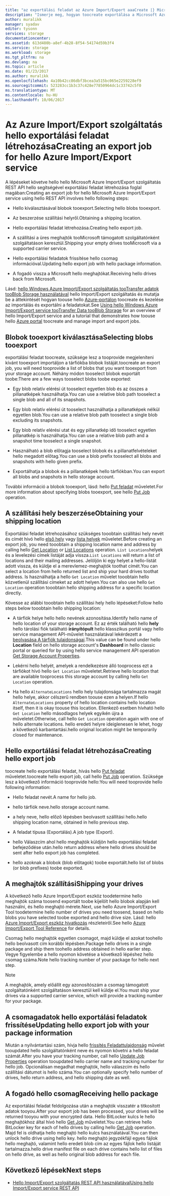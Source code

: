 ```yaml
---
title: "az exportálási feladat az Azure Import/Export aaaCreate |} Microsoft Docs"
description: "Ismerje meg, hogyan toocreate exportálása a Microsoft Azure Import/Export szolgáltatás hello feladat."
author: muralikk
manager: syadav
editor: tysonn
services: storage
documentationcenter: 
ms.assetid: 613d480b-a8ef-4b28-8f54-54174d59b3f4
ms.service: storage
ms.workload: storage
ms.tgt_pltfrm: na
ms.devlang: na
ms.topic: article
ms.date: 01/23/2017
ms.author: muralikk
ms.openlocfilehash: 4a10b42cc86dbf3bcea3a515bc065e2259228ef9
ms.sourcegitcommit: 523283cc1b3c37c428e77850964dc1c33742c5f0
ms.translationtype: MT
ms.contentlocale: hu-HU
ms.lasthandoff: 10/06/2017
---
```

# <a name="creating-an-export-job-for-hello-azure-importexport-service"></a><span data-ttu-id="102a4-103">Az Azure Import/Export szolgáltatás hello exportálási feladat létrehozása</span><span class="sxs-lookup"><span data-stu-id="102a4-103">Creating an export job for hello Azure Import/Export service</span></span>
<span data-ttu-id="102a4-104">A lépéseket követve hello hello Microsoft Azure Import/Export szolgáltatás REST API hello segítségével exportálási feladat létrehozása foglal magában:</span><span class="sxs-lookup"><span data-stu-id="102a4-104">Creating an export job for hello Microsoft Azure Import/Export service using hello REST API involves hello following steps:</span></span>

-   <span data-ttu-id="102a4-105">Hello kiválasztásával blobok tooexport.</span><span class="sxs-lookup"><span data-stu-id="102a4-105">Selecting hello blobs tooexport.</span></span>

-   <span data-ttu-id="102a4-106">Az beszerzése szállítási helyről.</span><span class="sxs-lookup"><span data-stu-id="102a4-106">Obtaining a shipping location.</span></span>

-   <span data-ttu-id="102a4-107">Hello exportálási feladat létrehozása.</span><span class="sxs-lookup"><span data-stu-id="102a4-107">Creating hello export job.</span></span>

-   <span data-ttu-id="102a4-108">A szállítási a üres meghajtók tooMicrosoft támogatott szolgáltatónként szolgáltatáson keresztül.</span><span class="sxs-lookup"><span data-stu-id="102a4-108">Shipping your empty drives tooMicrosoft via a supported carrier service.</span></span>

-   <span data-ttu-id="102a4-109">Hello exportálási feladatok frissítése hello csomag információval.</span><span class="sxs-lookup"><span data-stu-id="102a4-109">Updating hello export job with hello package information.</span></span>

-   <span data-ttu-id="102a4-110">A fogadó vissza a Microsoft hello meghajtókat.</span><span class="sxs-lookup"><span data-stu-id="102a4-110">Receiving hello drives back from Microsoft.</span></span>

 <span data-ttu-id="102a4-111">Lásd: [hello Windows Azure Import/Export szolgáltatás tooTransfer adatok tooBlob Storage használatával](storage-import-export-service.md) hello Import/Export szolgáltatás és mutatja be a áttekintését hogyan toouse hello [Azure-portálon](https://portal.azure.com/) toocreate és kezelése az importálás és exportálni a feladatokat.</span><span class="sxs-lookup"><span data-stu-id="102a4-111">See [Using hello Windows Azure Import/Export service tooTransfer Data tooBlob Storage](storage-import-export-service.md) for an overview of hello Import/Export service and a tutorial that demonstrates how toouse hello [Azure portal](https://portal.azure.com/) toocreate and manage import and export jobs.</span></span>

## <a name="selecting-blobs-tooexport"></a><span data-ttu-id="102a4-112">Blobok tooexport kiválasztása</span><span class="sxs-lookup"><span data-stu-id="102a4-112">Selecting blobs tooexport</span></span>
 <span data-ttu-id="102a4-113">exportálási feladat toocreate, szüksége lesz a tooprovide megjeleníteni kívánt tooexport importáljon a tárfiókba blobok listáját.</span><span class="sxs-lookup"><span data-stu-id="102a4-113">toocreate an export job, you will need tooprovide a list of blobs that you want tooexport from your storage account.</span></span> <span data-ttu-id="102a4-114">Néhány módon tooselect blobok exportált toobe:</span><span class="sxs-lookup"><span data-stu-id="102a4-114">There are a few ways tooselect blobs toobe exported:</span></span>

-   <span data-ttu-id="102a4-115">Egy blob relatív elérési út tooselect egyetlen blob és az összes a pillanatképek használhatja.</span><span class="sxs-lookup"><span data-stu-id="102a4-115">You can use a relative blob path tooselect a single blob and all of its snapshots.</span></span>

-   <span data-ttu-id="102a4-116">Egy blob relatív elérési út tooselect használhatja a pillanatképek nélkül egyetlen blob.</span><span class="sxs-lookup"><span data-stu-id="102a4-116">You can use a relative blob path tooselect a single blob excluding its snapshots.</span></span>

-   <span data-ttu-id="102a4-117">Egy blob relatív elérési utat és egy pillanatkép idő tooselect egyetlen pillanatkép is használhatja.</span><span class="sxs-lookup"><span data-stu-id="102a4-117">You can use a relative blob path and a snapshot time tooselect a single snapshot.</span></span>

-   <span data-ttu-id="102a4-118">Használható a blob előtagja tooselect blobok és a pillanatfelvételeket hello megadott előtag.</span><span class="sxs-lookup"><span data-stu-id="102a4-118">You can use a blob prefix tooselect all blobs and snapshots with hello given prefix.</span></span>

-   <span data-ttu-id="102a4-119">Exportálhatja a blobok és a pillanatképek hello tárfiókban.</span><span class="sxs-lookup"><span data-stu-id="102a4-119">You can export all blobs and snapshots in hello storage account.</span></span>

 <span data-ttu-id="102a4-120">További információ a blobok tooexport, lásd: hello [Put feladat](/rest/api/storageimportexport/jobs#Jobs_CreateOrUpdate) műveletet.</span><span class="sxs-lookup"><span data-stu-id="102a4-120">For more information about specifying blobs tooexport, see hello [Put Job](/rest/api/storageimportexport/jobs#Jobs_CreateOrUpdate) operation.</span></span>

## <a name="obtaining-your-shipping-location"></a><span data-ttu-id="102a4-121">A szállítási hely beszerzése</span><span class="sxs-lookup"><span data-stu-id="102a4-121">Obtaining your shipping location</span></span>
<span data-ttu-id="102a4-122">Exportálási feladat létrehozásához szükséges tooobtain szállítási hely nevét és címét hívó hello [első hely](https://portal.azure.com) vagy [lista helyek](/rest/api/storageimportexport/listlocations) műveletet.</span><span class="sxs-lookup"><span data-stu-id="102a4-122">Before creating an export job, you need tooobtain a shipping location name and address by calling hello [Get Location](https://portal.azure.com) or [List Locations](/rest/api/storageimportexport/listlocations) operation.</span></span> <span data-ttu-id="102a4-123">`List Locations`helyek és a levelezési címek listáját adja vissza.</span><span class="sxs-lookup"><span data-stu-id="102a4-123">`List Locations` will return a list of locations and their mailing addresses.</span></span> <span data-ttu-id="102a4-124">Jelöljön ki egy helyet a hello-listát adott vissza, és küldje el a merevlemez-meghajtók toothat címét.</span><span class="sxs-lookup"><span data-stu-id="102a4-124">You can select a location from hello returned list and ship your hard drives toothat address.</span></span> <span data-ttu-id="102a4-125">Is használhatja a hello `Get Location` művelet tooobtain hello közvetlenül szállítási címeket az adott helyen.</span><span class="sxs-lookup"><span data-stu-id="102a4-125">You can also use hello `Get Location` operation tooobtain hello shipping address for a specific location directly.</span></span>

<span data-ttu-id="102a4-126">Kövesse az alábbi tooobtain hello szállítási hely hello lépéseket:</span><span class="sxs-lookup"><span data-stu-id="102a4-126">Follow hello steps below tooobtain hello shipping location:</span></span>

-   <span data-ttu-id="102a4-127">A tárfiók helye hello hello nevének azonosítása.</span><span class="sxs-lookup"><span data-stu-id="102a4-127">Identify hello name of hello location of your storage account.</span></span> <span data-ttu-id="102a4-128">Ez az érték található hello **hely** hello tárolási fiók található **irányítópult** hello klasszikus portál vagy hello service management API-művelet használatával lekérdezett a [beolvasása A tárfiók tulajdonságai](/rest/api/storagerp/storageaccounts#StorageAccounts_GetProperties).</span><span class="sxs-lookup"><span data-stu-id="102a4-128">This value can be found under hello **Location** field on hello storage account's **Dashboard** in hello classic portal or queried for by using hello service management API operation [Get Storage Account Properties](/rest/api/storagerp/storageaccounts#StorageAccounts_GetProperties).</span></span>

-   <span data-ttu-id="102a4-129">Lekérni hello helyét, amelyek a rendelkezésre álló tooprocess ezt a tárfiókot hívó hello `Get Location` műveletet.</span><span class="sxs-lookup"><span data-stu-id="102a4-129">Retrieve hello location that are available tooprocess this storage account by calling hello `Get Location` operation.</span></span>

-   <span data-ttu-id="102a4-130">Ha hello `AlternateLocations` hello hely tulajdonsága tartalmazza magát hello helye, akkor célszerű rendben toouse ezen a helyen.</span><span class="sxs-lookup"><span data-stu-id="102a4-130">If hello `AlternateLocations` property of hello location contains hello location itself, then it is okay toouse this location.</span></span> <span data-ttu-id="102a4-131">Ellenkező esetben hívható hello `Get Location` hello másodlagos helyek egyikén újra a műveletet.</span><span class="sxs-lookup"><span data-stu-id="102a4-131">Otherwise, call hello `Get Location` operation again with one of hello alternate locations.</span></span> <span data-ttu-id="102a4-132">hello eredeti helyre ideiglenesen le lehet, hogy a következő karbantartási.</span><span class="sxs-lookup"><span data-stu-id="102a4-132">hello original location might be temporarily closed for maintenance.</span></span>

## <a name="creating-hello-export-job"></a><span data-ttu-id="102a4-133">Hello exportálási feladat létrehozása</span><span class="sxs-lookup"><span data-stu-id="102a4-133">Creating hello export job</span></span>
 <span data-ttu-id="102a4-134">toocreate hello exportálási feladat, hívás hello [Put feladat](/rest/api/storageimportexport/jobs#Jobs_CreateOrUpdate) műveletet.</span><span class="sxs-lookup"><span data-stu-id="102a4-134">toocreate hello export job, call hello [Put Job](/rest/api/storageimportexport/jobs#Jobs_CreateOrUpdate) operation.</span></span> <span data-ttu-id="102a4-135">Szüksége lesz a következő információ tooprovide hello:</span><span class="sxs-lookup"><span data-stu-id="102a4-135">You will need tooprovide hello following information:</span></span>

-   <span data-ttu-id="102a4-136">Hello feladat nevét.</span><span class="sxs-lookup"><span data-stu-id="102a4-136">A name for hello job.</span></span>

-   <span data-ttu-id="102a4-137">hello tárfiók neve.</span><span class="sxs-lookup"><span data-stu-id="102a4-137">hello storage account name.</span></span>

-   <span data-ttu-id="102a4-138">a hely neve, hello előző lépésben beolvasott szállítási hello.</span><span class="sxs-lookup"><span data-stu-id="102a4-138">hello shipping location name, obtained in hello previous step.</span></span>

-   <span data-ttu-id="102a4-139">A feladat típusa (Exportálás).</span><span class="sxs-lookup"><span data-stu-id="102a4-139">A job type (Export).</span></span>

-   <span data-ttu-id="102a4-140">hello Válaszcím ahol hello meghajtók küldjön hello exportálási feladat befejeződése után.</span><span class="sxs-lookup"><span data-stu-id="102a4-140">hello return address where hello drives should be sent after hello export job has completed.</span></span>

-   <span data-ttu-id="102a4-141">hello azoknak a blobok (blob előtagok) toobe exportált.</span><span class="sxs-lookup"><span data-stu-id="102a4-141">hello list of blobs (or blob prefixes) toobe exported.</span></span>

## <a name="shipping-your-drives"></a><span data-ttu-id="102a4-142">A meghajtók szállítási</span><span class="sxs-lookup"><span data-stu-id="102a4-142">Shipping your drives</span></span>
 <span data-ttu-id="102a4-143">A következő hello Azure Import/Export eszköz toodetermine hello meghajtók száma toosend exportált toobe kijelölt hello blobok alapján kell használni, és hello meghajtó mérete.</span><span class="sxs-lookup"><span data-stu-id="102a4-143">Next, use hello Azure Import/Export Tool toodetermine hello number of drives you need toosend, based on hello blobs you have selected toobe exported and hello drive size.</span></span> <span data-ttu-id="102a4-144">Lásd: hello [Azure Import/Export eszköz hivatkozás](storage-import-export-tool-how-to-v1.md) részleteiről.</span><span class="sxs-lookup"><span data-stu-id="102a4-144">See hello [Azure Import/Export Tool Reference](storage-import-export-tool-how-to-v1.md) for details.</span></span>

 <span data-ttu-id="102a4-145">Csomag hello meghajtók egyetlen csomagot, majd küldje el azokat toohello hello beolvasott cím korábbi lépésben.</span><span class="sxs-lookup"><span data-stu-id="102a4-145">Package hello drives in a single package and ship them toohello address obtained in hello earlier step.</span></span> <span data-ttu-id="102a4-146">Vegye figyelembe a hello nyomon követése a következő lépéshez hello csomag száma.</span><span class="sxs-lookup"><span data-stu-id="102a4-146">Note hello tracking number of your package for hello next step.</span></span>

> [!NOTE]
>  <span data-ttu-id="102a4-147">A meghajtók, amely előállít egy azonosítószám a csomag támogatott szolgáltatónként szolgáltatáson keresztül kell küldje el.</span><span class="sxs-lookup"><span data-stu-id="102a4-147">You must ship your drives via a supported carrier service, which will provide a tracking number for your package.</span></span>

## <a name="updating-hello-export-job-with-your-package-information"></a><span data-ttu-id="102a4-148">A csomagadatok hello exportálási feladatok frissítése</span><span class="sxs-lookup"><span data-stu-id="102a4-148">Updating hello export job with your package information</span></span>
 <span data-ttu-id="102a4-149">Miután a nyilvántartási szám, hívja hello [frissítés Feladattulajdonság](/rest/api/storageimportexport/jobs#Jobs_Update) művelet tooupdated hello szolgáltatónként neve és nyomon követni a hello feladat számát.</span><span class="sxs-lookup"><span data-stu-id="102a4-149">After you have your tracking number, call hello [Update Job Properties](/rest/api/storageimportexport/jobs#Jobs_Update) operation tooupdated hello carrier name and tracking number for hello job.</span></span> <span data-ttu-id="102a4-150">Opcionálisan megadhat meghajtók, hello válaszcím és hello szállítási dátumot is hello száma.</span><span class="sxs-lookup"><span data-stu-id="102a4-150">You can optionally specify hello number of drives, hello return address, and hello shipping date as well.</span></span>

## <a name="receiving-hello-package"></a><span data-ttu-id="102a4-151">A fogadó hello csomag</span><span class="sxs-lookup"><span data-stu-id="102a4-151">Receiving hello package</span></span>
 <span data-ttu-id="102a4-152">Az exportálási feladat feldolgozása után a meghajtók visszatér a titkosított adatok tooyou.</span><span class="sxs-lookup"><span data-stu-id="102a4-152">After your export job has been processed, your drives will be returned tooyou with your encrypted data.</span></span> <span data-ttu-id="102a4-153">Hello BitLocker kulcs le hello meghajtókhoz által hívó hello [Get Job](/rest/api/storageimportexport/jobs#Jobs_Get) műveletet.</span><span class="sxs-lookup"><span data-stu-id="102a4-153">You can retrieve hello BitLocker key for each of hello drives by calling hello [Get Job](/rest/api/storageimportexport/jobs#Jobs_Get) operation.</span></span> <span data-ttu-id="102a4-154">Majd fel is oldhatja hello meghajtó hello kulcs használatával.</span><span class="sxs-lookup"><span data-stu-id="102a4-154">You can then unlock hello drive using hello key.</span></span> <span data-ttu-id="102a4-155">hello meghajtó jegyzékfájl egyes fájlok hello meghajtó, valamint hello eredeti blob cím az egyes fájlok hello listáját tartalmazza.</span><span class="sxs-lookup"><span data-stu-id="102a4-155">hello drive manifest file on each drive contains hello list of files on hello drive, as well as hello original blob address for each file.</span></span>

## <a name="next-steps"></a><span data-ttu-id="102a4-156">Következő lépések</span><span class="sxs-lookup"><span data-stu-id="102a4-156">Next steps</span></span>

* [<span data-ttu-id="102a4-157">Hello Import/Export szolgáltatás REST API használatával</span><span class="sxs-lookup"><span data-stu-id="102a4-157">Using hello Import/Export service REST API</span></span>](storage-import-export-using-the-rest-api.md)
